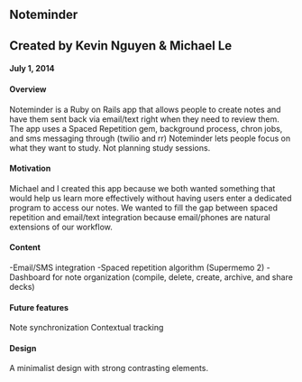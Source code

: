 ## Noteminder
## Created by Kevin Nguyen & Michael Le
#### July 1, 2014


#### Overview
Noteminder is a Ruby on Rails app that allows people to create notes and 
have them sent back via email/text right when they need to review them.
The app uses a Spaced Repetition gem, background process, chron jobs, and sms messaging through (twilio and rr)
Noteminder lets people focus on what they want to study. Not planning study sessions.


#### Motivation
Michael and I created this app because we both wanted something that would help us learn more effectively
without having users enter a dedicated program to access our notes. We wanted to fill the gap between
spaced repetition and email/text integration because email/phones are natural extensions of our workflow.


#### Content
-Email/SMS integration
-Spaced repetition algorithm (Supermemo 2)
-Dashboard for note organization (compile, delete, create, archive, and share decks)

#### Future features
Note synchronization
Contextual tracking


#### Design
A minimalist design with strong contrasting elements.




